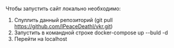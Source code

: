 Чтобы запустить сайт локально необходимо:
1) Спуллить данный репозиторий (git pull https://github.com/IPeaceDeathI/vkr.git)
2) Запустить в командной строке docker-compose up --buld -d
3) Перейти на localhost